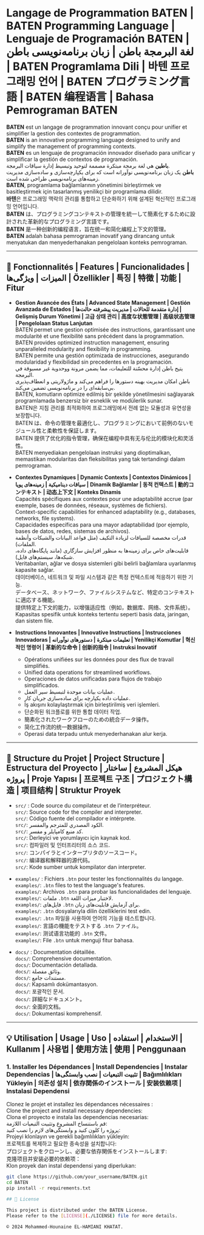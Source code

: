# Langage de Programmation BATEN | BATEN Programming Language | Lenguaje de Programación BATEN | لغة البرمجة باطن | زبان برنامه‌نویسی باطن | BATEN Programlama Dili | 바텐 프로그래밍 언어 | BATEN プログラミング言語 | BATEN 编程语言 | Bahasa Pemrograman BATEN

**BATEN** est un langage de programmation innovant conçu pour unifier et simplifier la gestion des contextes de programmation.  
**BATEN** is an innovative programming language designed to unify and simplify the management of programming contexts.  
**BATEN** es un lenguaje de programación innovador diseñado para unificar y simplificar la gestión de contextos de programación.  
**باطين** هي لغة برمجة مبتكرة مصممة لتوحيد وتبسيط إدارة سياقات البرمجة.  
**باطن** یک زبان برنامه‌نویسی نوآورانه است که برای یکپارچه‌سازی و ساده‌سازی مدیریت زمینه‌های برنامه‌نویسی طراحی شده است.  
**BATEN**, programlama bağlamlarının yönetimini birleştirmek ve basitleştirmek için tasarlanmış yenilikçi bir programlama dilidir.  
**바텐**은 프로그래밍 맥락의 관리를 통합하고 단순화하기 위해 설계된 혁신적인 프로그래밍 언어입니다.  
**BATEN** は、プログラミングコンテキストの管理を統一して簡素化するために設計された革新的なプログラミング言語です。  
**BATEN** 是一种创新的编程语言，旨在统一和简化编程上下文的管理。  
**BATEN** adalah bahasa pemrograman inovatif yang dirancang untuk menyatukan dan menyederhanakan pengelolaan konteks pemrograman.  

---

## 🚀 Fonctionnalités | Features | Funcionalidades | الميزات | ویژگی‌ها | Özellikler | 특징 | 特徴 | 功能 | Fitur

- **Gestion Avancée des États | Advanced State Management | Gestión Avanzada de Estados | إدارة متقدمة للحالات | مدیریت پیشرفته حالت‌ها | Gelişmiş Durum Yönetimi | 고급 상태 관리 | 高度な状態管理 | 高级状态管理 | Pengelolaan Status Lanjutan**  
  BATEN permet une gestion optimisée des instructions, garantissant une modularité et une flexibilité sans précédent dans la programmation.  
  BATEN provides optimized instruction management, ensuring unparalleled modularity and flexibility in programming.  
  BATEN permite una gestión optimizada de instrucciones, asegurando modularidad y flexibilidad sin precedentes en la programación.  
  يتيح باطن إدارة محسّنة للتعليمات، مما يضمن مرونة ووحدوية غير مسبوقة في البرمجة.  
  باطن امکان مدیریت بهینه دستورها را فراهم می‌کند و ماژولاریتی و انعطاف‌پذیری بی‌سابقه‌ای را در برنامه‌نویسی تضمین می‌کند.  
  BATEN, komutların optimize edilmiş bir şekilde yönetilmesini sağlayarak programlamada benzersiz bir esneklik ve modülerlik sunar.  
  BATEN은 지침 관리를 최적화하여 프로그래밍에서 전례 없는 모듈성과 유연성을 보장합니다.  
  BATEN は、命令の管理を最適化し、プログラミングにおいて前例のないモジュール性と柔軟性を保証します。  
  BATEN 提供了优化的指令管理，确保在编程中具有无与伦比的模块化和灵活性。  
  BATEN menyediakan pengelolaan instruksi yang dioptimalkan, memastikan modularitas dan fleksibilitas yang tak tertandingi dalam pemrograman.  

- **Contextes Dynamiques | Dynamic Contexts | Contextos Dinámicos | سياقات ديناميكية | زمینه‌های پویا | Dinamik Bağlamlar | 동적 컨텍스트 | 動的コンテキスト | 动态上下文 | Konteks Dinamis**  
  Capacités spécifiques aux contextes pour une adaptabilité accrue (par exemple, bases de données, réseaux, systèmes de fichiers).  
  Context-specific capabilities for enhanced adaptability (e.g., databases, networks, file systems).  
  Capacidades específicas para una mayor adaptabilidad (por ejemplo, bases de datos, redes, sistemas de archivos).  
  قدرات مخصصة للسياقات لزيادة التكيف (مثل قواعد البيانات والشبكات وأنظمة الملفات).  
  قابلیت‌های خاص برای زمینه‌ها به منظور افزایش سازگاری (مانند پایگاه‌های داده، شبکه‌ها، سیستم‌های فایل).  
  Veritabanları, ağlar ve dosya sistemleri gibi belirli bağlamlara uyarlanmış kapasite sağlar.  
  데이터베이스, 네트워크 및 파일 시스템과 같은 특정 컨텍스트에 적응하기 위한 기능.  
  データベース、ネットワーク、ファイルシステムなど、特定のコンテキストに適応する機能。  
  提供特定上下文的能力，以增强适应性（例如，数据库、网络、文件系统）。  
  Kapasitas spesifik untuk konteks tertentu seperti basis data, jaringan, dan sistem file.  

- **Instructions Innovantes | Innovative Instructions | Instrucciones Innovadoras | تعليمات مبتكرة | دستورهای نوآورانه | Yenilikçi Komutlar | 혁신적인 명령어 | 革新的な命令 | 创新的指令 | Instruksi Inovatif**  
  - Opérations unifiées sur les données pour des flux de travail simplifiés.  
  - Unified data operations for streamlined workflows.  
  - Operaciones de datos unificadas para flujos de trabajo simplificados.  
  - عمليات بيانات موحدة لتبسيط سير العمل.  
  - عملیات داده یکپارچه برای ساده‌سازی جریان کار.  
  - İş akışını kolaylaştırmak için birleştirilmiş veri işlemleri.  
  - 단순화된 워크플로를 위한 통합 데이터 작업.  
  - 簡素化されたワークフローのための統合データ操作。  
  - 简化工作流的统一数据操作。  
  - Operasi data terpadu untuk menyederhanakan alur kerja.  

---

## 📂 Structure du Projet | Project Structure | Estructura del Proyecto | هيكل المشروع | ساختار پروژه | Proje Yapısı | 프로젝트 구조 | プロジェクト構造 | 项目结构 | Struktur Proyek

- `src/` : Code source du compilateur et de l’interpréteur.  
  `src/`: Source code for the compiler and interpreter.  
  `src/`: Código fuente del compilador e intérprete.  
  `src/`: الكود المصدري للمترجم والمفسر.  
  `src/`: کد منبع کامپایلر و مفسر.  
  `src/`: Derleyici ve yorumlayıcı için kaynak kod.  
  `src/`: 컴파일러 및 인터프리터의 소스 코드.  
  `src/`: コンパイラとインタープリタのソースコード。  
  `src/`: 编译器和解释器的源代码。  
  `src/`: Kode sumber untuk kompilator dan interpreter.  

- `examples/` : Fichiers `.btn` pour tester les fonctionnalités du langage.  
  `examples/`: `.btn` files to test the language's features.  
  `examples/`: Archivos `.btn` para probar las funcionalidades del lenguaje.  
  `examples/`: ملفات `.btn` لاختبار ميزات اللغة.  
  `examples/`: فایل‌های `.btn` برای آزمایش قابلیت‌های زبان.  
  `examples/`: `.btn` dosyalarıyla dilin özelliklerini test edin.  
  `examples/`: `.btn` 파일을 사용하여 언어의 기능을 테스트합니다.  
  `examples/`: 言語の機能をテストする `.btn` ファイル。  
  `examples/`: 测试语言功能的 `.btn` 文件。  
  `examples/`: File `.btn` untuk menguji fitur bahasa.  

- `docs/` : Documentation détaillée.  
  `docs/`: Comprehensive documentation.  
  `docs/`: Documentación detallada.  
  `docs/`: وثائق مفصلة.  
  `docs/`: مستندات جامع.  
  `docs/`: Kapsamlı dokümantasyon.  
  `docs/`: 포괄적인 문서.  
  `docs/`: 詳細なドキュメント。  
  `docs/`: 全面的文档。  
  `docs/`: Dokumentasi komprehensif.  

---

## 💡 Utilisation | Usage | Uso | الاستخدام | استفاده | Kullanım | 사용법 | 使用方法 | 使用 | Penggunaan

### 1. Installer les Dépendances | Install Dependencies | Instalar Dependencias | تثبيت التبعيات | نصب وابستگی‌ها | Bağımlılıkları Yükleyin | 의존성 설치 | 依存関係のインストール | 安装依赖项 | Instalasi Dependensi

Clonez le projet et installez les dépendances nécessaires :  
Clone the project and install necessary dependencies:  
Clona el proyecto e instala las dependencias necesarias:  
قم باستنساخ المشروع وتثبيت التبعيات اللازمة:  
پروژه را کلون کنید و وابستگی‌های لازم را نصب کنید:  
Projeyi klonlayın ve gerekli bağımlılıkları yükleyin:  
프로젝트를 복제하고 필요한 종속성을 설치합니다:  
プロジェクトをクローンし、必要な依存関係をインストールします:  
克隆项目并安装必要的依赖项：  
Klon proyek dan instal dependensi yang diperlukan:  

```bash
git clone https://github.com/your_username/BATEN.git
cd BATEN
pip install -r requirements.txt

## 📝 License

This project is distributed under the BATEN License.  
Please refer to the [LICENSE](./LICENSE) file for more details.

© 2024 Mohammed-Hounaine EL-HAMIANI KHATAT.

